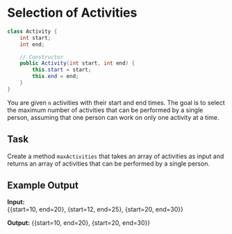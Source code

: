 # Selection of Activities

```java
class Activity {
    int start;
    int end;

    // Constructor
    public Activity(int start, int end) {
        this.start = start;
        this.end = end;
    }
}
```
You are given `n` activities with their start and end times. The goal is to select the maximum number of activities that can be performed by a single person, assuming that one person can work on only one activity at a time.

## Task

Create a method `maxActivities` that takes an array of activities as input and returns an array of activities that can be performed by a single person.

## Example Output

**Input:**  
{{start=10, end=20}, {start=12, end=25}, {start=20, end=30}}

**Output:**
{{start=10, end=20}, {start=20, end=30}}
